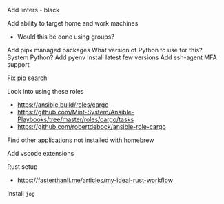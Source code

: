 Add linters
    - black


Add ability to target home and work machines
  - Would this be done using groups?

Add pipx managed packages
    What version of Python to use for this?
        System Python?
Add pyenv
    Install latest few versions
Add ssh-agent
    MFA support

Fix pip search

Look into using these roles
  - https://ansible.build/roles/cargo
  - https://github.com/Mint-System/Ansible-Playbooks/tree/master/roles/cargo/tasks
  - https://github.com/robertdebock/ansible-role-cargo


Find other applications not installed with homebrew

Add vscode extensions


Rust setup

- https://fasterthanli.me/articles/my-ideal-rust-workflow


Install `jog`
